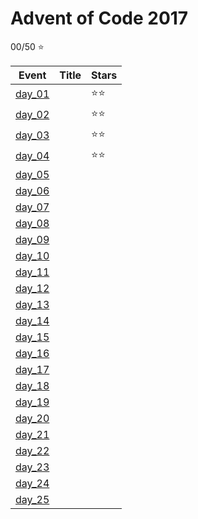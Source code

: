 # Advent of Code 2017

00/50 :star:

| Event              | Title                                                    | Stars        |
| ------------------ | -------------------------------------------------------- | ------------ |
| [day_01](./day_01) | [](./day_01/code.ipynb)                                  | :star::star: |
| [day_02](./day_02) | [](./day_02/code.ipynb)                                  | :star::star: |
| [day_03](./day_03) | [](./day_03/code.ipynb)                                  | :star::star: |
| [day_04](./day_04) | [](./day_04/code.ipynb)                                  | :star::star: |
| [day_05](./day_05) | [](./day_05/code.ipynb)                                  |              |
| [day_06](./day_06) | [](./day_06/code.ipynb)                                  |              |
| [day_07](./day_07) | [](./day_07/code.ipynb)                                  |              |
| [day_08](./day_08) | [](./day_08/code.ipynb)                                  |              |
| [day_09](./day_09) | [](./day_09/code.ipynb)                                  |              |
| [day_10](./day_10) | [](./day_10/code.ipynb)                                  |              |
| [day_11](./day_11) | [](./day_11/code.ipynb)                                  |              |
| [day_12](./day_12) | [](./day_12/code.ipynb)                                  |              |
| [day_13](./day_13) | [](./day_13/code.ipynb)                                  |              |
| [day_14](./day_14) | [](./day_14/code.ipynb)                                  |              |
| [day_15](./day_15) | [](./day_15/code.ipynb)                                  |              |
| [day_16](./day_16) | [](./day_16/code.ipynb)                                  |              |
| [day_17](./day_17) | [](./day_17/code.ipynb)                                  |              |
| [day_18](./day_18) | [](./day_18/code.ipynb)                                  |              |
| [day_19](./day_19) | [](./day_19/code.ipynb)                                  |              |
| [day_20](./day_20) | [](./day_20/code.ipynb)                                  |              |
| [day_21](./day_21) | [](./day_21/code.ipynb)                                  |              |
| [day_22](./day_22) | [](./day_22/code.ipynb)                                  |              |
| [day_23](./day_23) | [](./day_23/code.ipynb)                                  |              |
| [day_24](./day_24) | [](./day_24/code.ipynb)                                  |              |
| [day_25](./day_25) | [](./day_25/code.ipynb)                                  |              |